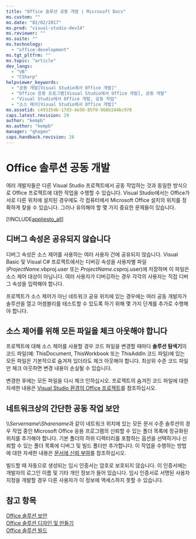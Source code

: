 ```yaml
---
title: "Office 솔루션 공동 개발 | Microsoft Docs"
ms.custom: ""
ms.date: "02/02/2017"
ms.prod: "visual-studio-dev14"
ms.reviewer: ""
ms.suite: ""
ms.technology: 
  - "office-development"
ms.tgt_pltfrm: ""
ms.topic: "article"
dev_langs: 
  - "VB"
  - "CSharp"
helpviewer_keywords: 
  - "공동 개발[Visual Studio에서 Office 개발]"
  - "Office 응용 프로그램[Visual Studio에서 Office 개발], 공동 개발"
  - "Visual Studio에서 Office 개발, 공동 작업"
  - "소스 제어[Visual Studio에서 Office 개발]"
ms.assetid: c493354b-17d3-4e50-85f0-968b104bc978
caps.latest.revision: 29
author: "kempb"
ms.author: "kempb"
manager: "ghogen"
caps.handback.revision: 28
---
```

# Office 솔루션 공동 개발
  여러 개발자들은 다른 Visual Studio 프로젝트에서 공동 작업하는 것과 동일한 방식으로 Office 프로젝트에 대한 작업을 수행할 수 있습니다.  Visual Studio에서는 Office가 서로 다른 위치에 설치된 경우에도 각 컴퓨터에서 Microsoft Office 설치의 위치를 정확하게 찾을 수 있습니다.  그러나 유의해야 할 몇 가지 중요한 문제들이 있습니다.  
  
 [!INCLUDE[appliesto_all](../vsto/includes/appliesto-all-md.md)]  
  
## 디버그 속성은 공유되지 않습니다  
 디버그 속성은 소스 제어를 사용하는 여러 사용자 간에 공유되지 않습니다.  Visual Basic 및 Visual C\# 프로젝트에서는 디버깅 속성을 사용자별 파일\(*ProjectName*.vbproj.user 또는 *ProjectName*.csproj.user\)에 저장하며 이 파일은 소스 제어 대상이 아닙니다.  여러 사용자가 디버깅하는 경우 각각의 사용자는 직접 디버그 속성을 입력해야 합니다.  
  
 프로젝트가 소스 제어가 아닌 네트워크 공유 위치에 있는 경우에는 여러 공동 개발자가 솔루션을 열고 어셈블리를 테스트할 수 있도록 하기 위해 몇 가지 단계를 추가로 수행해야 합니다.  
  
## 소스 제어를 위해 모든 파일을 체크 아웃해야 합니다  
 프로젝트에 대해 소스 제어를 사용할 경우 코드 파일을 변경할 때마다 **솔루션 탐색기**의 코드 파일\(예: ThisDocument, ThisWorkbook 또는 ThisAddIn 코드 파일\)에 있는 모든 파일은 기본적으로 숨겨져 있더라도 체크 아웃해야 합니다.  최상위 수준 코드 파일만 체크 아웃하면 변경 내용이 손실될 수 있습니다.  
  
 변경한 후에는 모든 파일을 다시 체크 인하십시오.  프로젝트의 숨겨진 코드 파일에 대한 자세한 내용은 [Visual Studio 환경의 Office 프로젝트](../vsto/office-projects-in-the-visual-studio-environment.md)를 참조하십시오.  
  
## 네트워크상의 간단한 공동 작업 보안  
 \\\\*Servername*\\*Sharename*과 같이 네트워크 위치에 있는 모든 문서 수준 솔루션의 경우 작업 중인 Microsoft Office 응용 프로그램의 신뢰할 수 있는 폴더 목록에 정규화된 위치를 추가해야 합니다.  기본 폴더의 하위 디렉터리를 포함하는 옵션을 선택하거나 신뢰할 수 있는 폴더 목록에 디버그 및 빌드 폴더만 추가합니다.  이 작업을 수행하는 방법에 대한 자세한 내용은 [문서에 신뢰 부여](../vsto/granting-trust-to-documents.md)를 참조하십시오.  
  
 빌드할 때 자동으로 생성되는 임시 인증서는 암호로 보호되지 않습니다.  이 인증서에는 개발자의 로그인 이름 및 기타 개인 정보가 들어 있습니다.  임시 인증서로 서명된 사용자 지정을 개발할 경우 다른 사용자가 이 정보에 액세스하지 못할 수 있습니다.  
  
## 참고 항목  
 [Office 솔루션 보안](../vsto/securing-office-solutions.md)   
 [Office 솔루션 디자인 및 만들기](../vsto/designing-and-creating-office-solutions.md)   
 [Office 솔루션 빌드](../vsto/building-office-solutions.md)  
  
  